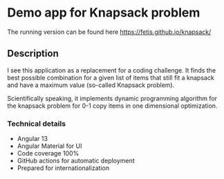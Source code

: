 # Demo app for Knapsack problem

The running version can be found here https://fetis.github.io/knapsack/

## Description

I see this application as a replacement for a coding challenge.
It finds the best possible combination for a given list of items that still fit a knapsack and have a maximum value
(so-called Knapsack problem).

Scientifically speaking, it implements dynamic programming
algorithm for the knapsack problem for 0-1 copy items in one dimensional optimization.

### Technical details
- Angular 13
- Angular Material for UI
- Code coverage 100% 
- GitHub actions for automatic deployment
- Prepared for internationalization
